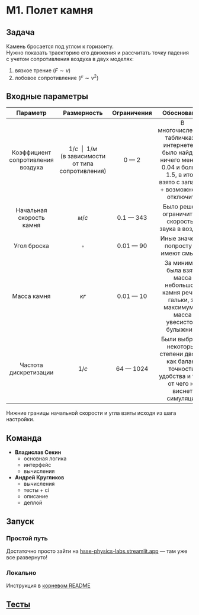 # М1. Полет камня


## Задача

Камень бросается под углом к горизонту.  
Нужно показать траекторию его движения и рассчитать точку падения с учетом сопротивления воздуха в двух моделях:

1. вязкое трение ($F \sim v$)
2. лобовое сопротивление ($F \sim v^2$)


## Входные параметры

|             Параметр              |                            Размерность                             | Ограничения |                                                               Обоснование                                                               |
|:---------------------------------:|:------------------------------------------------------------------:|:-----------:|:---------------------------------------------------------------------------------------------------------------------------------------:|
| Коэффициент сопротивления воздуха | $1/c \ \ \vert \ \ 1/м$ <br> (в зависимости от типа сопротивления) |    0 — 2    | В многочисленных табличках в интернете не было найдено ничего меньше 0.04 и больше 1.5, в итоге взято с запасом + возможность отключить |
|     Начальная скорость камня      |                               $м/с$                                |  0.1 — 343  |                                           Было решено ограничиться скоростью звука в воздухе                                            |
|            Угол броска            |                              $^\circ$                              |  0.01 — 90  |                                                 Иные значения попросту не имеют смысла                                                  |
|            Масса камня            |                                $кг$                                |  0.01 — 10  |                  За минимум была взята масса небольшого камня речной гальки, за максимум — масса увесистого булыжника                   |
|       Частота дискретизации       |                               $1/c$                                |  64 — 1024  |                 Были выбраны некоторые степени двойки как баланс точности, удобства и того, от чего не виснет симуляция                 |

Нижние границы начальной скорости и угла взяты исходя из шага настройки.

## Команда

- **Владислав Секин**
  - основная логика
  - интерфейс
  - вычисления
- **Андрей Кругликов**
  - вычисления
  - тесты + ci
  - описание
  - деплой


## Запуск

### Простой путь

Достаточно просто зайти на [hsse-physics-labs.streamlit.app](https://hsse-physics-labs.streamlit.app) — там уже все развернуто!

### Локально

Инструкция в [корневом README](/README.md)


## [Тесты](/tests/throw_a_rock)
